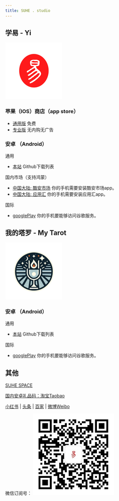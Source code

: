 ```yaml
---
title: SUHE . studio
---
```


## 学易 - Yi

![avatar](/img/yi180.png)

### 苹果（IOS）商店（app store）

- [通用版](https://apps.apple.com/cn/app/学易/id1533516434) 免费
- [专业版](https://apps.apple.com/cn/app/学易专业版/id1536854357) 无内购无广告

### 安卓 （Android）

通用

- [本站](https://github.com/alansuhe/alansuhe.github.io/releases) Github下载列表

国内市场（支持鸿蒙）

- [中国大陆: 酷安市场](https://www.coolapk.com/apk/168854) 你的手机需要安装酷安市场app。
- [中国大陆: 应用汇](http://www.appchina.com/app/me.suhe.yi) 你的手机需要安装应用汇app。

国际
- [googlePlay](https://play.google.com/store/apps/details?id=me.suhe.yi) 你的手机要能够访问谷歌服务。

## 我的塔罗 - My Tarot

![avatar](/img/mr180.png)

### 安卓 （Android）

通用

- [本站](https://github.com/alansuhe/alansuhe.github.io/releases) Github下载列表

国际
- [googlePlay](https://play.google.com/store/apps/details?id=me.suhe.mr) 你的手机要能够访问谷歌服务。

## 其他

[SUHE SPACE](https://suhe.space)

[国内安卓礼品码：淘宝Taobao](https://i3cf4g4wrztdx9i5dsanog0wq1cfh96.taobao.com)

[小红书](https://www.xiaohongshu.com/user/profile/61b54f21000000001000e120) | [头条](https://www.toutiao.com/c/user/token/MS4wLjABAAAAbmc2FGMa1bDTZB9Vn_2mM64CyUnkV1rMP3uVAsWdTHc) | [百家](https://author.baidu.com/home?context=%7B%22app_id%22%3A1752789951191650%7D) | [微博Weibo](https://weibo.com/vivotown)

微信订阅号：
![wechat](/img/wxqr.jpg) 
